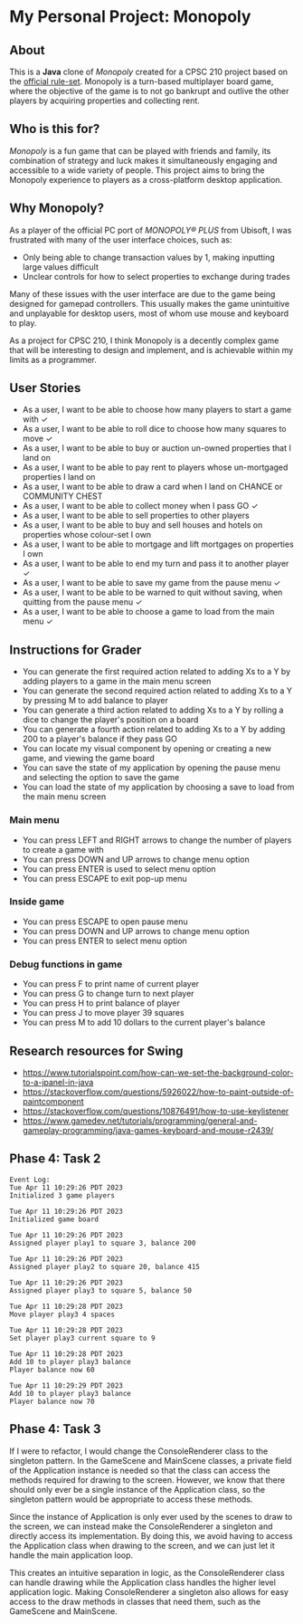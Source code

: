 # My Personal Project: Monopoly

## About

This is a **Java** clone of *Monopoly* created for a CPSC 210 project based
on the [official rule-set](https://www.officialgamerules.org/monopoly).
Monopoly is a turn-based multiplayer board game, where the objective
of the game is to not go bankrupt and outlive the other players by
acquiring properties and collecting rent.

## Who is this for?

*Monopoly* is a fun game that can be played with friends and family, its
combination of strategy and luck makes it simultaneously engaging and
accessible to a wide variety of people. This project aims to bring the
Monopoly experience to players as a cross-platform desktop application.

## Why Monopoly?

As a player of the official PC port of *MONOPOLY® PLUS* from Ubisoft,
I was frustrated with many of the user interface choices, such as:
- Only being able to change transaction values by 1, making inputting
large values difficult
- Unclear controls for how to select properties to exchange during trades

Many of these issues with the user interface are due to the game being designed
for gamepad controllers. This usually makes the game unintuitive and unplayable
for desktop users, most of whom use mouse and keyboard to play.

As a project for CPSC 210, I think Monopoly is a decently complex game that
will be interesting to design and implement, and is achievable within my
limits as a programmer.

## User Stories

- As a user, I want to be able to choose how many players to start a game with ✓
- As a user, I want to be able to roll dice to choose how many squares to move ✓
- As a user, I want to be able to buy or auction un-owned properties that I land on
- As a user, I want to be able to pay rent to players whose un-mortgaged properties I land on
- As a user, I want to be able to draw a card when I land on CHANCE or COMMUNITY CHEST
- As a user, I want to be able to collect money when I pass GO ✓
- As a user, I want to be able to sell properties to other players
- As a user, I want to be able to buy and sell houses and hotels on properties whose colour-set I own
- As a user, I want to be able to mortgage and lift mortgages on properties I own
- As a user, I want to be able to end my turn and pass it to another player ✓
- As a user, I want to be able to save my game from the pause menu ✓
- As a user, I want to be able to be warned to quit without saving, when quitting from the pause menu ✓
- As a user, I want to be able to choose a game to load from the main menu ✓

## Instructions for Grader

- You can generate the first required action related to adding Xs to a Y by adding players to a game in the main menu screen
- You can generate the second required action related to adding Xs to a Y by pressing M to add balance to player
- You can generate a third action related to adding Xs to a Y by rolling a dice to change the player's position on a board
- You can generate a fourth action related to adding Xs to a Y by adding 200 to a player's balance if they pass GO
- You can locate my visual component by opening or creating a new game, and viewing the game board
- You can save the state of my application by opening the pause menu and selecting the option to save the game
- You can load the state of my application by choosing a save to load from the main menu screen

### Main menu
- You can press LEFT and RIGHT arrows to change the number of players to create a game with
- You can press DOWN and UP arrows to change menu option
- You can press ENTER is used to select menu option
- You can press ESCAPE to exit pop-up menu

### Inside game
- You can press ESCAPE to open pause menu
- You can press DOWN and UP arrows to change menu option
- You can press ENTER to select menu option

### Debug functions in game
- You can press F to print name of current player
- You can press G to change turn to next player
- You can press H to print balance of player
- You can press J to move player 39 squares
- You can press M to add 10 dollars to the current player's balance

## Research resources for Swing
- https://www.tutorialspoint.com/how-can-we-set-the-background-color-to-a-jpanel-in-java
- https://stackoverflow.com/questions/5926022/how-to-paint-outside-of-paintcomponent
- https://stackoverflow.com/questions/10876491/how-to-use-keylistener
- https://www.gamedev.net/tutorials/programming/general-and-gameplay-programming/java-games-keyboard-and-mouse-r2439/

## Phase 4: Task 2
```
Event Log:
Tue Apr 11 10:29:26 PDT 2023
Initialized 3 game players

Tue Apr 11 10:29:26 PDT 2023
Initialized game board

Tue Apr 11 10:29:26 PDT 2023
Assigned player play1 to square 3, balance 200

Tue Apr 11 10:29:26 PDT 2023
Assigned player play2 to square 20, balance 415

Tue Apr 11 10:29:26 PDT 2023
Assigned player play3 to square 5, balance 50

Tue Apr 11 10:29:28 PDT 2023
Move player play3 4 spaces

Tue Apr 11 10:29:28 PDT 2023
Set player play3 current square to 9

Tue Apr 11 10:29:28 PDT 2023
Add 10 to player play3 balance
Player balance now 60

Tue Apr 11 10:29:29 PDT 2023
Add 10 to player play3 balance
Player balance now 70
```

## Phase 4: Task 3

If I were to refactor, I would change the ConsoleRenderer class to the singleton pattern. In the GameScene and MainScene
classes, a private field of the Application instance is needed so that the class can access the methods required for
drawing to the screen. However, we know that there should only ever be a single instance of the Application class, so
the singleton pattern would be appropriate to access these methods.

Since the instance of Application is only ever used by the scenes to draw to the screen, we can instead make the
ConsoleRenderer a singleton and directly access its implementation. By doing this, we avoid having to access the
Application class when drawing to the screen, and we can just let it handle the main application loop.

This creates an intuitive separation in logic, as the ConsoleRenderer class can handle drawing while the Application
class handles the higher level application logic. Making ConsoleRenderer a singleton also allows for easy access to the
draw methods in classes that need them, such as the GameScene and MainScene.


